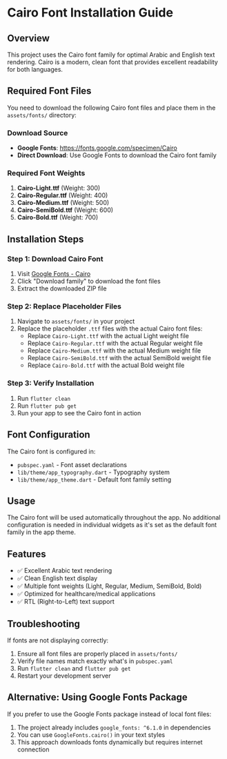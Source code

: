 # Cairo Font Installation Guide

## Overview
This project uses the Cairo font family for optimal Arabic and English text rendering. Cairo is a modern, clean font that provides excellent readability for both languages.

## Required Font Files
You need to download the following Cairo font files and place them in the `assets/fonts/` directory:

### Download Source
- **Google Fonts**: https://fonts.google.com/specimen/Cairo
- **Direct Download**: Use Google Fonts to download the Cairo font family

### Required Font Weights
1. **Cairo-Light.ttf** (Weight: 300)
2. **Cairo-Regular.ttf** (Weight: 400) 
3. **Cairo-Medium.ttf** (Weight: 500)
4. **Cairo-SemiBold.ttf** (Weight: 600)
5. **Cairo-Bold.ttf** (Weight: 700)

## Installation Steps

### Step 1: Download Cairo Font
1. Visit [Google Fonts - Cairo](https://fonts.google.com/specimen/Cairo)
2. Click "Download family" to download the font files
3. Extract the downloaded ZIP file

### Step 2: Replace Placeholder Files
1. Navigate to `assets/fonts/` in your project
2. Replace the placeholder `.ttf` files with the actual Cairo font files:
   - Replace `Cairo-Light.ttf` with the actual Light weight file
   - Replace `Cairo-Regular.ttf` with the actual Regular weight file
   - Replace `Cairo-Medium.ttf` with the actual Medium weight file
   - Replace `Cairo-SemiBold.ttf` with the actual SemiBold weight file
   - Replace `Cairo-Bold.ttf` with the actual Bold weight file

### Step 3: Verify Installation
1. Run `flutter clean`
2. Run `flutter pub get`
3. Run your app to see the Cairo font in action

## Font Configuration
The Cairo font is configured in:
- `pubspec.yaml` - Font asset declarations
- `lib/theme/app_typography.dart` - Typography system
- `lib/theme/app_theme.dart` - Default font family setting

## Usage
The Cairo font will be used automatically throughout the app. No additional configuration is needed in individual widgets as it's set as the default font family in the app theme.

## Features
- ✅ Excellent Arabic text rendering
- ✅ Clean English text display
- ✅ Multiple font weights (Light, Regular, Medium, SemiBold, Bold)
- ✅ Optimized for healthcare/medical applications
- ✅ RTL (Right-to-Left) text support

## Troubleshooting
If fonts are not displaying correctly:
1. Ensure all font files are properly placed in `assets/fonts/`
2. Verify file names match exactly what's in `pubspec.yaml`
3. Run `flutter clean` and `flutter pub get`
4. Restart your development server

## Alternative: Using Google Fonts Package
If you prefer to use the Google Fonts package instead of local font files:
1. The project already includes `google_fonts: ^6.1.0` in dependencies
2. You can use `GoogleFonts.cairo()` in your text styles
3. This approach downloads fonts dynamically but requires internet connection
